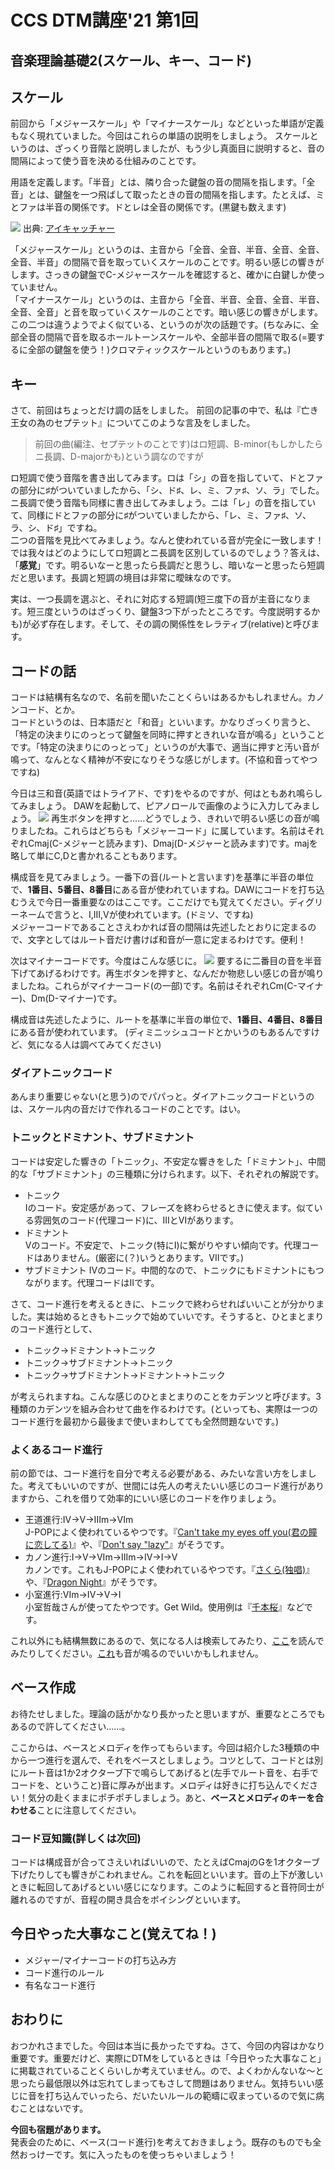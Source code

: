 # CCS DTM講座'21 第1回

## 音楽理論基礎2(スケール、キー、コード)

## スケール
前回から「メジャースケール」や「マイナースケール」などといった単語が定義もなく現れていました。今回はこれらの単語の説明をしましょう。
スケールというのは、ざっくり音階と説明しましたが、もう少し真面目に説明すると、音の間隔によって使う音を決める仕組みのことです。

用語を定義します。「半音」とは、隣り合った鍵盤の音の間隔を指します。「全音」とは、鍵盤を一つ飛ばして取ったときの音の間隔を指します。たとえば、ミとファは半音の関係です。ドとレは全音の関係です。(黒鍵も数えます)

![](./images/dtm009.png)
出典: [アイキャッチャー](https://ai-catcher.com/)

「メジャースケール」というのは、主音から「全音、全音、半音、全音、全音、全音、半音」の間隔で音を取っていくスケールのことです。明るい感じの響きがします。さっきの鍵盤でC-メジャースケールを確認すると、確かに白鍵しか使っていません。  
「マイナースケール」というのは、主音から「全音、半音、全音、全音、半音、全音、全音」と音を取っていくスケールのことです。暗い感じの響きがします。  
この二つは違うようでよく似ている、というのが次の話題です。(ちなみに、全部全音の間隔で音を取るホールトーンスケールや、全部半音の間隔で取る(=要するに全部の鍵盤を使う！)クロマティックスケールというのもあります。)

## キー
さて、前回はちょっとだけ調の話をしました。
前回の記事の中で、私は『亡き王女の為のセプテット』についてこのような言及をしました。
> 前回の曲(編注、セプテットのことです)はロ短調、B-minor(もしかしたらニ長調、D-majorかも)という調なのですが

ロ短調で使う音階を書き出してみます。ロは「シ」の音を指していて、ドとファの部分に♯がついていましたから、「シ、ド♯、レ、ミ、ファ♯、ソ、ラ」でした。  
ニ長調で使う音階も同様に書き出してみましょう。ニは「レ」の音を指していて、同様にドとファの部分に♯がついていましたから、「レ、ミ、ファ♯、ソ、ラ、シ、ド♯」ですね。  
二つの音階を見比べてみましょう。なんと使われている音が完全に一致します！では我々はどのようにしてロ短調とニ長調を区別しているのでしょう？答えは、「**感覚**」です。明るいなーと思ったら長調だと思うし、暗いなーと思ったら短調だと思います。長調と短調の境目は非常に曖昧なのです。

実は、一つ長調を選ぶと、それに対応する短調(短三度下の音が主音になります。短三度というのはざっくり、鍵盤3つ下がったところです。今度説明するかも)が必ず存在します。そして、その調の関係性をレラティブ(relative)と呼びます。

## コードの話
コードは結構有名なので、名前を聞いたことくらいはあるかもしれません。カノンコード、とか。  
コードというのは、日本語だと「和音」といいます。かなりざっくり言うと、「特定の決まりにのっとって鍵盤を同時に押すときれいな音が鳴る」ということです。「特定の決まりにのっとって」というのが大事で、適当に押すと汚い音が鳴って、なんとなく精神が不安になりそうな感じがします。(不協和音ってやつですね)

今日は三和音(英語ではトライアド、です)をやるのですが、何はともあれ鳴らしてみましょう。
DAWを起動して、ピアノロールで画像のように入力してみましょう。
![](./images/dtm010.png)
再生ボタンを押すと……どうでしょう、きれいで明るい感じの音が鳴りましたね。これらはどちらも「メジャーコード」に属しています。名前はそれぞれCmaj(C-メジャーと読みます)、Dmaj(D-メジャーと読みます)です。majを略して単にC,Dと書かれることもあります。

構成音を見てみましょう。一番下の音(ルートと言います)を基準に半音の単位で、**1番目、5番目、8番目**にある音が使われていますね。DAWにコードを打ち込むうえで今日一番重要なのはここです。ここだけでも覚えてください。ディグリーネームで言うと、I,III,Vが使われています。(ドミソ、ですね)  
メジャーコードであることさえわかれば音の間隔は先述したとおりに定まるので、文字としてはルート音だけ書けば和音が一意に定まるわけです。便利！

次はマイナーコードです。今度はこんな感じに。
![](./images/dtm011.png)
要するに二番目の音を半音下げてあげるわけです。再生ボタンを押すと、なんだか物悲しい感じの音が鳴りましたね。これらがマイナーコード(の一部)です。名前はそれぞれCm(C-マイナー)、Dm(D-マイナー)です。

構成音は先述したように、ルートを基準に半音の単位で、**1番目、4番目、8番目**にある音が使われています。
(ディミニッシュコードとかいうのもあるんですけど、気になる人は調べてみてください)
### ダイアトニックコード
あんまり重要じゃない(と思う)のでパパっと。ダイアトニックコードというのは、スケール内の音だけで作れるコードのことです。はい。

### トニックとドミナント、サブドミナント

コードは安定した響きの「トニック」、不安定な響きをした「ドミナント」、中間的な「サブドミナント」の三種類に分けられます。以下、それぞれの解説です。
* トニック  
Iのコード。安定感があって、フレーズを終わらせるときに使えます。似ている雰囲気のコード(代理コード)に、IIIとVIがあります。
* ドミナント  
Vのコード。不安定で、トニック(特にI)に繋がりやすい傾向です。代理コードはありません。(厳密に(？)いうとあります。VIIです。)
* サブドミナント
IVのコード。中間的なので、トニックにもドミナントにもつながります。代理コードはIIです。

さて、コード進行を考えるときに、トニックで終わらせればいいことが分かりました。実は始めるときもトニックで始めていいです。そうすると、ひとまとまりのコード進行として、
* トニック→ドミナント→トニック
* トニック→サブドミナント→トニック
* トニック→サブドミナント→ドミナント→トニック

が考えられますね。こんな感じのひとまとまりのことをカデンツと呼びます。3種類のカデンツを組み合わせて曲を作るわけです。(といっても、実際は一つのコード進行を最初から最後まで使いまわしてても全然問題ないです。)

### よくあるコード進行 
前の節では、コード進行を自分で考える必要がある、みたいな言い方をしました。考えてもいいのですが、世間には先人の考えたいい感じのコード進行がありますから、これを借りて効率的にいい感じのコードを作りましょう。

* 王道進行:IV→V→IIIm→VIm  
J-POPによく使われているやつです。『[Can't take my eyes off you(君の瞳に恋してる)](https://www.youtube.com/watch?v=Cc1QzIWWIrc)』や、『[Don't say "lazy"](https://www.youtube.com/watch?v=5CSNv9MNEC4)』がそうです。
* カノン進行:I→V→VIm→IIIm→IV→I→V  
カノンです。これもJ-POPによく使われているやつです。『[さくら(独唱)](https://www.youtube.com/watch?v=p_2F2lKV9uA)』や、『[Dragon Night](https://www.youtube.com/watch?v=gsVGf1T2Hfs)』がそうです。
* 小室進行:VIm→IV→V→I  
小室哲哉さんが使ってたやつです。Get Wild。使用例は『[千本桜](https://www.youtube.com/watch?v=shs0rAiwsGQ)』などです。

これ以外にも結構無数にあるので、気になる人は検索してみたり、[ここ](https://trap.jp/post/562/)を読んでみたりしてください。[これ](https://www.youtube.com/watch?v=tE-b4nvusB8)も音が鳴るのでいいかもしれません。

## ベース作成
お待たせしました。理論の話がかなり長かったと思いますが、重要なところでもあるので許してください……。

ここからは、ベースとメロディを作ってもらいます。今回は紹介した3種類の中から一つ進行を選んで、それをベースとしましょう。コツとして、コードとは別にルート音は1か2オクターブ下で鳴らしてあげると(左手でルート音を、右手でコードを、ということ)音に厚みが出ます。メロディは好きに打ち込んでください！気分の赴くままにポチポチしましょう。あと、**ベースとメロディのキーを合わせる**ことに注意してください。

### コード豆知識(詳しくは次回)
コードは構成音が合ってさえいればいいので、たとえばCmajのGを1オクターブ下げたりしても響きがこわれません。これを転回といいます。音の上下が激しいときに転回してあげるといい感じになります。このように転回すると音符同士が離れるのですが、音程の開き具合をボイシングといいます。

## 今日やった大事なこと(覚えてね！)
* メジャー/マイナーコードの打ち込み方
* コード進行のルール
* 有名なコード進行

## おわりに
おつかれさまでした。今回は本当に長かったですね。さて、今回の内容はかなり重要です。重要だけど、実際にDTMをしているときは「今日やった大事なこと」に掲載されていることくらいしか考えていません。ので、よくわかんないな～と思ったら最低限以外は忘れてしまってもさして問題はありません。気持ちいい感じに音を打ち込んでいったら、だいたいルールの範疇に収まっているので気に病むことはないです。

**今回も宿題があります。**  
発表会のために、ベース(コード進行)を考えておきましょう。既存のものでも全然おっけーです。気に入ったものを使っちゃいましょう！